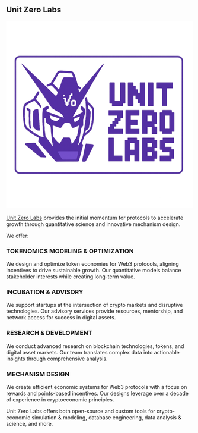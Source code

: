 ## Unit Zero Labs 

![Unit Zero Labs Logo](logo.png)

[Unit Zero Labs](https://unitzero.io) provides the initial momentum for protocols to accelerate growth through quantitative science and innovative mechanism design.

We offer: 

### TOKENOMICS MODELING & OPTIMIZATION

We design and optimize token economies for Web3 protocols, aligning incentives to drive sustainable growth. Our quantitative models balance stakeholder interests while creating long-term value.

### INCUBATION & ADVISORY

We support startups at the intersection of crypto markets and disruptive technologies. Our advisory services provide resources, mentorship, and network access for success in digital assets.

### RESEARCH & DEVELOPMENT

We conduct advanced research on blockchain technologies, tokens, and digital asset markets. Our team translates complex data into actionable insights through comprehensive analysis.

### MECHANISM DESIGN

We create efficient economic systems for Web3 protocols with a focus on rewards and points-based incentives. Our designs leverage over a decade of experience in cryptoeconomic principles.

Unit Zero Labs offers both open-source and custom tools for crypto-economic simulation & modeling, database engineering, data analysis & science, and more. 
